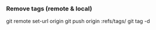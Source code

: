 ### Remove tags (remote & local)
git remote set-url origin <new-url>
git push origin :refs/tags/<tag>
git tag -d <tag>
